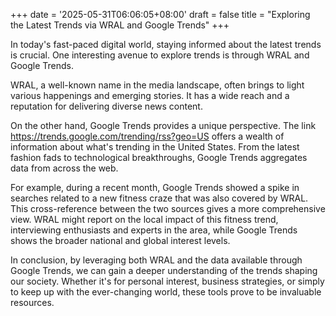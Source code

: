 +++
date = '2025-05-31T06:06:05+08:00'
draft = false
title = "Exploring the Latest Trends via WRAL and Google Trends"
+++

In today's fast-paced digital world, staying informed about the latest trends is crucial. One interesting avenue to explore trends is through WRAL and Google Trends.

WRAL, a well-known name in the media landscape, often brings to light various happenings and emerging stories. It has a wide reach and a reputation for delivering diverse news content.

On the other hand, Google Trends provides a unique perspective. The link https://trends.google.com/trending/rss?geo=US offers a wealth of information about what's trending in the United States. From the latest fashion fads to technological breakthroughs, Google Trends aggregates data from across the web.

For example, during a recent month, Google Trends showed a spike in searches related to a new fitness craze that was also covered by WRAL. This cross-reference between the two sources gives a more comprehensive view. WRAL might report on the local impact of this fitness trend, interviewing enthusiasts and experts in the area, while Google Trends shows the broader national and global interest levels.

In conclusion, by leveraging both WRAL and the data available through Google Trends, we can gain a deeper understanding of the trends shaping our society. Whether it's for personal interest, business strategies, or simply to keep up with the ever-changing world, these tools prove to be invaluable resources.